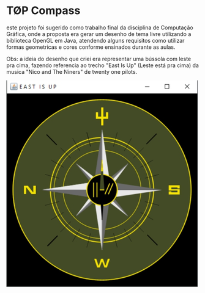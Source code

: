 # TØP Compass

este projeto foi sugerido como trabalho final da disciplina de Computação Gráfica, onde a proposta era gerar um desenho de tema livre utilizando a biblioteca OpenGL em Java, atendendo alguns requisitos como utilizar formas geometricas e cores conforme ensinados durante as aulas.

Obs: a ideia do desenho que criei era representar uma bússola com leste pra cima, fazendo referencia ao trecho "East Is Up" (Leste está pra cima) da musica "Nico and The Niners" de twenty one pilots. 

<img src="https://github.com/msalvest/academic/blob/d0512182dee845f3ce87a68cd7c829be5f937b58/Desenho%20OpenGL/Janela%20-%20East%20is%20Up.jpg" />
